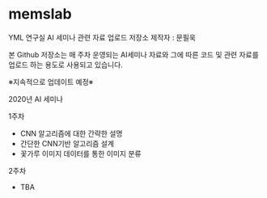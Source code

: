 # memslab
YML 연구실 AI 세미나 관련 자료 업로드 저장소
제작자 : 문필욱

본 Github 저장소는 매 주차 운영되는 AI세미나 자료와 그에 따른 코드 및 관련 자료를 업로드 하는 용도로 사용되고 있습니다.

※지속적으로 업데이트 예정※

2020년 AI 세미나

1주차
- CNN 알고리즘에 대한 간략한 설명
- 간단한 CNN기반 알고리즘 설계
- 꽃가루 이미지 데이터를 통한 이미지 분류

2주차
- TBA
